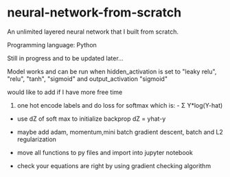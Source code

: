 # neural-network-from-scratch
An unlimited layered neural network that I built from scratch.

Programming language: Python

Still in progress and to be updated later...

Model works and can be run when hidden_activation is set to "leaky relu", "relu", "tanh", "sigmoid" and output_activation "sigmoid"


would like to add if I have more free time

1. one hot encode labels and do loss for softmax which is: - Σ Y*log(Y-hat)

- use dZ of soft max to initialize backprop dZ = yhat-y

- maybe add adam, momentum,mini batch gradient descent, batch and L2 regularization

- move all functions to py files and import into jupyter notebook

- check your equations are right by using gradient checking algorithm

